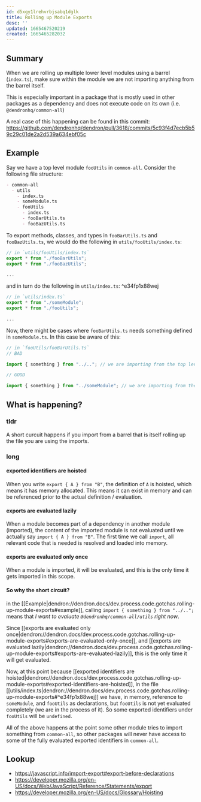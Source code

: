 ```yaml
---
id: d5xgy1lrehvrbjsabq1dglk
title: Rolling up Module Exports
desc: ''
updated: 1665467520219
created: 1665465282032
---
```


## Summary

When we are rolling up multiple lower level modules using a barrel (`index.ts`), make sure within the module we are not importing anything from the barrel itself.

This is especially important in a package that is mostly used in other packages as a dependency and does not execute code on its own (i.e. `@dendronhq/common-all`)

A real case of this happening can be found in this commit: https://github.com/dendronhq/dendron/pull/3618/commits/5c93f4d7ecb5b59c29c01de2a2d539a634ebf05c

## Example

Say we have a top level module `fooUtils` in `common-all`.
Consider the following file structure:

```md
- common-all
  - utils
    - index.ts
    - someModule.ts
    - fooUtils
      - index.ts
      - fooBarUtils.ts
      - fooBazUtils.ts
```

To export methods, classes, and types in `fooBarUtils.ts` and `fooBazUtils.ts`, we would do the following in `utils/fooUtils/index.ts`:

```js
// in `utils/fooUtils/index.ts`
export * from "./fooBarUtils";
export * from "./fooBazUtils";

...
```

and in turn do the following in `utils/index.ts`: ^e34fp1x88wej

```js 
// in `utils/index.ts`
export * from "./someModule";
export * from "./fooUtils";

...
```

Now, there might be cases where `fooBarUtils.ts` needs something defined in `someModule.ts`.
In this case be aware of this:

```js
// in `fooUtils/fooBarUtils.ts`
// BAD

import { something } from "../.."; // we are importing from the top level barrel

// GOOD

import { something } from "../someModule"; // we are importing from the module itself

```

## What is happening?

### tldr
A short curcuit happens if you import from a barrel that is itself rolling up the file you are using the imports.

### long

#### exported identifiers are hoisted

When you write `export { A } from "B"`, the definition of `A` is hoisted, which means it has memory allocated. 
This means it can exist in memory and can be referenced prior to the actual definition / evaluation. 

#### exports are evaluated lazily

When a module becomes part of a dependency in another module (imported), the content of the imported module is not evaluated until we actually say `import { A } from "B"`. 
The first time we call `import`, all relevant code that is needed is resolved and loaded into memory.

#### exports are evaluated only once

When a module is imported, it will be evaluated, and this is the only time it gets imported in this scope.

#### So why the short circuit?

in the [[Example|dendron://dendron.docs/dev.process.code.gotchas.rolling-up-module-exports#example]], calling `import { something } from "../..";` means that _I want to evaluate `@dendronhq/common-all/utils` right now_.

Since [[exports are evaluated only once|dendron://dendron.docs/dev.process.code.gotchas.rolling-up-module-exports#exports-are-evaluated-only-once]], and [[exports are evaluated lazily|dendron://dendron.docs/dev.process.code.gotchas.rolling-up-module-exports#exports-are-evaluated-lazily]], this is the only time it will get evaluated.

Now, at this point because [[exported identifiers are hoisted|dendron://dendron.docs/dev.process.code.gotchas.rolling-up-module-exports#exported-identifiers-are-hoisted]], in the file [[utils/index.ts|dendron://dendron.docs/dev.process.code.gotchas.rolling-up-module-exports#^e34fp1x88wej]] we have, in memory, reference to `someModule`, and `fooUtils` as declarations, but `fooUtils` is not yet evaluated completely (we are in the process of it). 
So some exported identifiers under `fooUtils` will be `undefined`.

All of the above happens at the point some other module tries to import something from `common-all`, so other packages will never have access to some of the fully evaluated exported identifiers in `common-all`.

## Lookup
- https://javascript.info/import-export#export-before-declarations
- https://developer.mozilla.org/en-US/docs/Web/JavaScript/Reference/Statements/export
- https://developer.mozilla.org/en-US/docs/Glossary/Hoisting